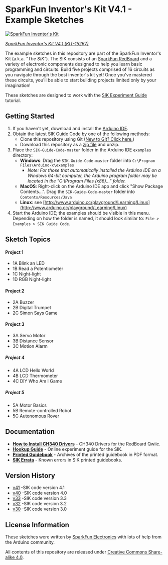 SparkFun Inventor's Kit V4.1 - Example Sketches
======================================================

[![SparkFun Inventor's Kit](https://cdn.sparkfun.com//assets/parts/1/3/7/3/7/15267-SparkFun_Inventor_s_Kit_-_v4.1-01a.jpg)](https://www.sparkfun.com/products/15267)

[*SparkFun Inventor's Kit V4.1 (KIT-15267)*](https://www.sparkfun.com/products/15267)

The example sketches in this repository are part of the SparkFun Inventor's Kit (a.k.a. *"The SIK"*).
The SIK consists of an [SparkFun RedBoard](https://www.sparkfun.com/products/15123) and a variety of electronic components designed to help you learn basic programming and circuits.
Build five projects comprised of 16 circuits as you navigate through the best inventor's kit yet! Once you've mastered these circuits, you'll be able to start building projects limited only by your imagination!

These sketches are designed to work with the [SIK Experiment Guide](https://learn.sparkfun.com/tutorials/sparkfun-inventors-kit-experiment-guide---v41) tutorial.

Getting Started
---------------

1. If you haven't yet, download and install the [Arduino IDE](http://arduino.cc/en/Main/Software).
2. Obtain the latest SIK Guide Code by one of the following methods:
   * Clone this repository using Git ([New to Git? Click here.](https://help.github.com/articles/set-up-git))
   * Download this repository as a [zip file](https://github.com/sparkfun/SIK-Guide-Code/archive/master.zip) and unzip.
3. Place the `SIK-Guide-Code-master` folder in the Arduino IDE `examples` directory:
   * **Windows**: Drag the `SIK-Guide-Code-master` folder into `C:\Program Files\Arduino-x\examples`
     * _Note: For those that automatically installed the Arduino IDE on a Windows 64-bit computer, the Arduino program folder may be located in the "C:\Program Files (x86)..." folder._
   * **MacOS**: Right-click on the Arduino IDE app and click "Show Package Contents...". Drag the `SIK-Guide-Code-master` folder into `Contents/Resources/Java`
   * **Linux**: see [http://www.arduino.cc/playground/Learning/Linux](http://www.arduino.cc/playground/Learning/Linux)
4. Start the Arduino IDE; the examples should be visible in this menu. Depending on how the folder is named, it should look similar to: `File > Examples > SIK Guide Code`.

Sketch Topics
-------------

#### Project 1
* 1A Blink an LED
* 1B Read a Potentiometer
* 1C Night-light
* 1D RGB Night-light

#### Project 2

* 2A Buzzer
* 2B Digital Trumpet
* 2C Simon Says Game

#### Project 3

* 3A Servo Motor
* 3B Distance Sensor
* 3C Motion Alarm

##### Project 4

* 4A LCD Hello World
* 4B LCD Thermometer
* 4C DIY Who Am I Game

##### Project 5

* 5A Motor Basics
* 5B Remote-controlled Robot
* 5C Autonomous Rover

Documentation
--------------
* **[How to Install CH340 Drivers](https://learn.sparkfun.com/tutorials/how-to-install-ch340-drivers)** - CH340 Drivers for the RedBoard Qwiic.
* **[Hookup Guide](https://learn.sparkfun.com/tutorials/sparkfun-inventors-kit-experiment-guide---v41)** - Online experiment guide for the SIK.
* **[Printed Guidebook](https://github.com/sparkfun/SIK_Guide)** - Archives of the printed guidebook in PDF format.
* **[SIK Errata](https://www.sparkfun.com/SIKerrata)** - Known errors in SIK printed guidebooks.

Version History
---------------
* [v41](https://github.com/sparkfun/SIK-Guide-Code/tree/v41) -SIK code version 4.1
* [v40](https://github.com/sparkfun/SIK-Guide-Code/tree/v40) -SIK code version 4.0
* [v33](https://github.com/sparkfun/SIK-Guide-Code/tree/v33) -SIK code version 3.3
* [v32](https://github.com/sparkfun/SIK-Guide-Code/tree/v32) -SIK code version 3.2
* [v30](https://github.com/sparkfun/SIK-Guide-Code/tree/v30) -SIK code version 3.0

License Information
-------------------

These sketches were written by [SparkFun Electronics](https://www.sparkfun.com) with lots of help from the Arduino community.

All contents of this repository are released under [Creative Commons Share-alike 4.0](http://creativecommons.org/licenses/by-sa/4.0/).
